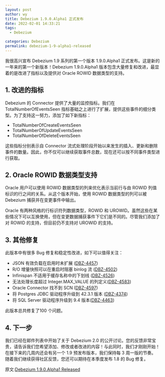 ```yaml
---
layout: post
author: wy
title: Debezium 1.9.0.Alpha1 正式发布
date: 2022-02-01 14:33:21
tags:
  - Debezium

categories: Debezium
permalink: debezium-1-9-alpha1-released
---
```


我很高兴宣布 Debezium 1.9 系列的第一个版本 1.9.0.Alpha1 正式发布。这是新的一年来的第一个新版本！Debezium 1.9.0.Alpha1 版本包含大量修复和改进，最显着的是改进了指标以及提供对 Oracle ROWID 数据类型的支持。

## 1. 改进的指标

Debezium 的 Connector 提供了大量的监控指标。我们在 TotalNumberOfEventsSeen 指标基础之上进行了扩展，提供这些事件的细分类型。为了支持这一努力，添加了如下新指标：
- TotalNumberOfCreateEventsSeen
- TotalNumberOfUpdateEventsSeen
- TotalNumberOfDeleteEventsSeen

这些指标分别表示自 Connector 流式处理阶段开始以来发生的插入、更新和删除事件的数量。因此，你不仅可以继续获取事件总数，现在还可以按不同事件类型进行获取。

## 2. Oracle ROWID 数据类型支持

Oracle 用户可以使用 ROWID 数据类型的列来优化表示当前行与由 ROWID 列值标识的行之间的关系。从这个版本开始，使用 ROWID 数据类型的列可以被 Debezium 捕获并在变更事件中输出。

Oracle 有两种风格的行标识符列数据类型，ROWID 和 UROWID。虽然这些在某些情况下可以互换使用，但在变更数据捕获事件下它们是不同的。尽管我们添加了对 ROWID 的支持，但目前仍不支持对 UROWID 的支持。

## 3. 其他修复

此版本中有很多 Bug 修复和稳定性改进，如下可以值得关注：
- JSON 有效负载在启用时未扩展 ([DBZ-4457](https://issues.redhat.com/browse/DBZ-4457))
- R/O 增量快照可以在重启时阻塞 binlog 流 ([DBZ-4502](https://issues.redhat.com/browse/DBZ-4502))
- Infinispan 不适用于缓存名称中的下划线 ([DBZ-4526](https://issues.redhat.com/browse/DBZ-4526))
- 无法处理长度超过 Integer.MAX_VALUE 的列定义([DBZ-4583](https://issues.redhat.com/browse/DBZ-4583))
- Oracle Connector 找不到 SCN ([DBZ-4597](https://issues.redhat.com/browse/DBZ-4597))
- 将 Postgres JDBC 驱动程序升级到 42.3.1 版本 ([DBZ-4374](https://issues.redhat.com/browse/DBZ-4374))
- 将 SQL Server 驱动程序升级到 9.4 版本([DBZ-4463](https://issues.redhat.com/browse/DBZ-4463))

此版本总共修复了100 个问题。

## 4. 下一步

我们已经在邮件列表中开始了关于 Debezium 2.0 的公开讨论。您的反馈非常宝贵，请告诉我们您希望添加、修改或者改进的内容！与此同时，我们才刚刚开始！在接下来的几周内还会有另一个 1.9 预发布版本，我们保持每 3 周一版的节奏。随着我们继续获得社区反馈，您还可以期待在本季度发布 1.8 的 Bug 修复。

原文:[Debezium 1.9.0.Alpha1 Released](https://debezium.io/blog/2022/01/26/debezium-1-9-alpha1-released/)
